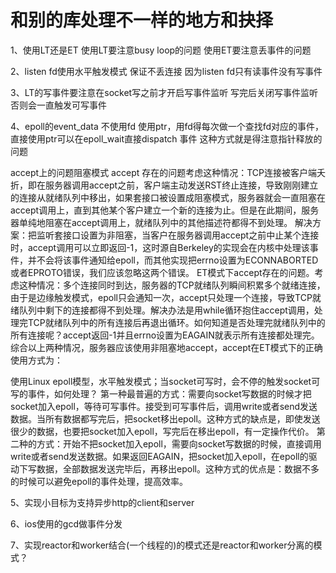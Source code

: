 # 和别的库处理不一样的地方和抉择

1、使用LT还是ET
   使用LT要注意busy loop的问题
   使用ET要注意丢事件的问题
   
2、listen fd使用水平触发模式 保证不丢连接 因为listen fd只有读事件没有写事件

3、LT的写事件要注意在socket写之前才开启写事件监听 写完后关闭写事件监听 否则会一直触发可写事件

4、epoll的event_data 不使用fd 使用ptr，用fd得每次做一个查找fd对应的事件，直接使用ptr可以在epoll_wait直接dispatch 事件 这种方式就是得注意指针释放的问题



accept上的问题阻塞模式 accept 存在的问题考虑这种情况：TCP连接被客户端夭折，即在服务器调用accept之前，客户端主动发送RST终止连接，导致刚刚建立的连接从就绪队列中移出，如果套接口被设置成阻塞模式，服务器就会一直阻塞在accept调用上，直到其他某个客户建立一个新的连接为止。但是在此期间，服务器单纯地阻塞在accept调用上，就绪队列中的其他描述符都得不到处理。
解决方案：把监听套接口设置为非阻塞，当客户在服务器调用accept之前中止某个连接时，accept调用可以立即返回-1，这时源自Berkeley的实现会在内核中处理该事件，并不会将该事件通知给epoll，而其他实现把errno设置为ECONNABORTED或者EPROTO错误，我们应该忽略这两个错误。
ET模式下accept存在的问题。考虑这种情况：多个连接同时到达，服务器的TCP就绪队列瞬间积累多个就绪连接，由于是边缘触发模式，epoll只会通知一次，accept只处理一个连接，导致TCP就绪队列中剩下的连接都得不到处理。解决办法是用while循环抱住accept调用，处理完TCP就绪队列中的所有连接后再退出循环。如何知道是否处理完就绪队列中的所有连接呢？accept返回-1并且errno设置为EAGAIN就表示所有连接都处理完。综合以上两种情况，服务器应该使用非阻塞地accept，accept在ET模式下的正确使用方式为：

使用Linux epoll模型，水平触发模式；当socket可写时，会不停的触发socket可写的事件，如何处理？
第一种最普遍的方式：需要向socket写数据的时候才把socket加入epoll，等待可写事件。接受到可写事件后，调用write或者send发送数据。当所有数据都写完后，把socket移出epoll。这种方式的缺点是，即使发送很少的数据，也要把socket加入epoll，写完后在移出epoll，有一定操作代价。
第二种的方式：开始不把socket加入epoll，需要向socket写数据的时候，直接调用write或者send发送数据。如果返回EAGAIN，把socket加入epoll，在epoll的驱动下写数据，全部数据发送完毕后，再移出epoll。这种方式的优点是：数据不多的时候可以避免epoll的事件处理，提高效率。



5、实现小目标为支持异步http的client和server

6、ios使用的gcd做事件分发

7、实现reactor和worker结合(一个线程的)的模式还是reactor和worker分离的模式？